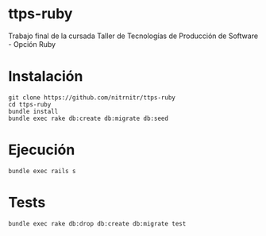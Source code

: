 # ttps-ruby
Trabajo final de la cursada Taller de Tecnologías de Producción de Software - Opción Ruby

# Instalación

```
git clone https://github.com/nitrnitr/ttps-ruby
cd ttps-ruby
bundle install
bundle exec rake db:create db:migrate db:seed
```

# Ejecución

```
bundle exec rails s
```

# Tests

```
bundle exec rake db:drop db:create db:migrate test
```
